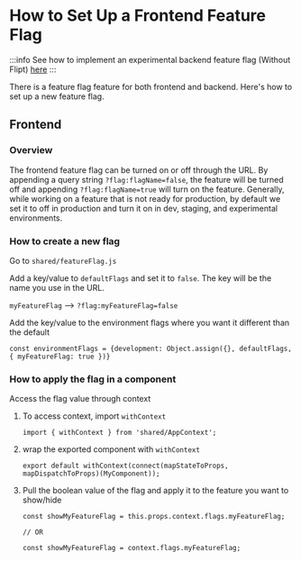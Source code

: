 # How to Set Up a Frontend Feature Flag

:::info
See how to implement an experimental backend feature flag (Without Flipt) [here](../../backend/guides/how-to/add-an-experimental-feature-flag.md)
:::

There is a feature flag feature for both frontend and backend.  Here's how to set up a new feature flag.

## Frontend

### Overview

The frontend feature flag can be turned on or off through the URL. By appending
a query string `?flag:flagName=false`, the feature will be turned off and
appending `?flag:flagName=true` will turn on the feature. Generally, while
working on a feature that is not ready for production, by default we set it to
off in production and turn it on in dev, staging, and experimental environments.

### How to create a new flag

Go to `shared/featureFlag.js`

Add a key/value to `defaultFlags` and set it to `false`. The key will be the
name you use in the URL.


`myFeatureFlag` --> `?flag:myFeatureFlag=false`

Add the key/value to the environment flags where you want it different than the default

```
const environmentFlags = {development: Object.assign({}, defaultFlags, { myFeatureFlag: true })}
```
### How to apply the flag in a component

Access the flag value through context

1. To access context, import `withContext`

   ```
   import { withContext } from 'shared/AppContext';
   ```

2. wrap the exported component with `withContext`

   ```
   export default withContext(connect(mapStateToProps, mapDispatchToProps)(MyComponent));
   ```

3. Pull the boolean value of the flag and apply it to the feature you want to show/hide

   ```
   const showMyFeatureFlag = this.props.context.flags.myFeatureFlag;

   // OR

   const showMyFeatureFlag = context.flags.myFeatureFlag;
   ```
